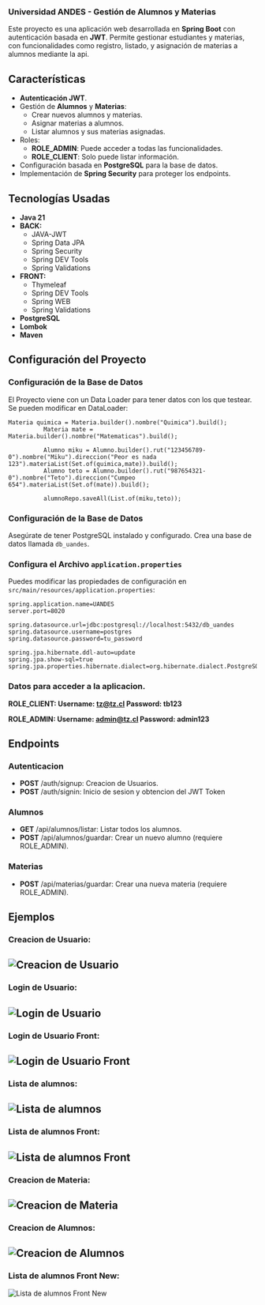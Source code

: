 ### Universidad ANDES - Gestión de Alumnos y Materias

Este proyecto es una aplicación web desarrollada en **Spring Boot** con autenticación basada en **JWT**. Permite gestionar estudiantes y materias, con funcionalidades como registro, listado, y asignación de materias a alumnos mediante la api.

##  Características

- **Autenticación JWT**.
- Gestión de **Alumnos** y **Materias**:
  - Crear nuevos alumnos y materias.
  - Asignar materias a alumnos.
  - Listar alumnos y sus materias asignadas.
- Roles:
  - **ROLE_ADMIN**: Puede acceder a todas las funcionalidades.
  - **ROLE_CLIENT**: Solo puede listar información.
- Configuración basada en **PostgreSQL** para la base de datos.
- Implementación de **Spring Security** para proteger los endpoints.

## Tecnologías Usadas

- **Java 21**
- **BACK:**
  - JAVA-JWT
  - Spring Data JPA
  - Spring Security
  - Spring DEV Tools
  - Spring Validations
- **FRONT:**
  - Thymeleaf
  - Spring DEV Tools
  - Spring WEB
  - Spring Validations
- **PostgreSQL**
- **Lombok**
- **Maven**

## Configuración del Proyecto

### Configuración de la Base de Datos
El Proyecto viene con un Data Loader para tener datos con los que testear. Se pueden modificar en DataLoader:
```
Materia quimica = Materia.builder().nombre("Quimica").build();
	  	  Materia mate = Materia.builder().nombre("Matematicas").build();
	  	  
	  	  Alumno miku = Alumno.builder().rut("123456789-0").nombre("Miku").direccion("Peor es nada 123").materiaList(Set.of(quimica,mate)).build();
	  	  Alumno teto = Alumno.builder().rut("987654321-0").nombre("Teto").direccion("Cumpeo 654").materiaList(Set.of(mate)).build();
	  	  
	  	  alumnoRepo.saveAll(List.of(miku,teto)); 
```
### Configuración de la Base de Datos
Asegúrate de tener PostgreSQL instalado y configurado. Crea una base de datos llamada `db_uandes`.

### Configura el Archivo `application.properties`
Puedes modificar las propiedades de configuración en `src/main/resources/application.properties`:

```properties
spring.application.name=UANDES
server.port=8020

spring.datasource.url=jdbc:postgresql://localhost:5432/db_uandes
spring.datasource.username=postgres
spring.datasource.password=tu_password

spring.jpa.hibernate.ddl-auto=update
spring.jpa.show-sql=true
spring.jpa.properties.hibernate.dialect=org.hibernate.dialect.PostgreSQLDialect
```
### Datos para acceder a la aplicacion.
**ROLE_CLIENT: 
Username: tz@tz.cl
Password: tb123**

**ROLE_ADMIN: 
Username: admin@tz.cl
Password: admin123**

## Endpoints
### Autenticacion
  - **POST** /auth/signup: Creacion de Usuarios.
  - **POST** /auth/signin: Inicio de sesion y obtencion del JWT Token
### Alumnos
  - **GET** /api/alumnos/listar: Listar todos los alumnos.
  - **POST** /api/alumnos/guardar: Crear un nuevo alumno (requiere ROLE_ADMIN).
### Materias
  - **POST** /api/materias/guardar: Crear una nueva materia (requiere ROLE_ADMIN).

## Ejemplos

### Creacion de Usuario:
![Creacion de Usuario](Pictures/SignUP.png)
---
### Login de Usuario:
![Login de Usuario](Pictures/SignIN.png)
---
### Login de Usuario Front:
![Login de Usuario Front](Pictures/SignIN_Front.png)
---
### Lista de alumnos:
![Lista de alumnos](Pictures/alumnos_listar.png)
---
### Lista de alumnos Front:
![Lista de alumnos Front](Pictures/alumnos_listar_front.png)
---
### Creacion de Materia:
![Creacion de Materia](Pictures/materias_guardar.png)
---
### Creacion de Alumnos:
![Creacion de Alumnos](Pictures/alumnos_guardar.png)
---
### Lista de alumnos Front New:
![Lista de alumnos Front New](Pictures/alumnos_listar_front_new.png)
